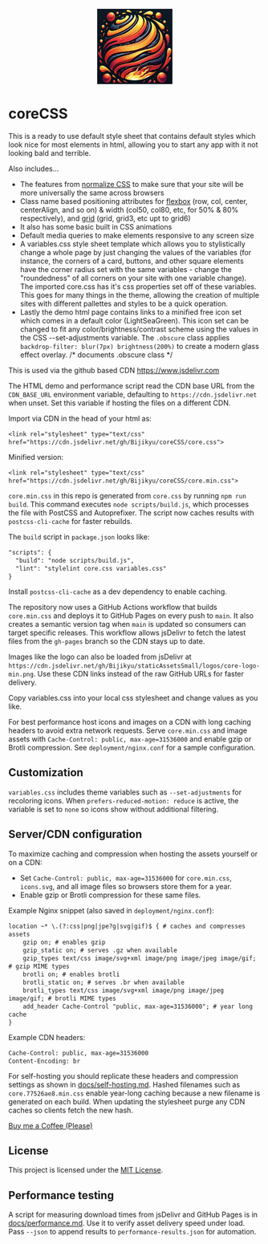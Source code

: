 <p align="center" >
  <img height='150' width='150' src="core.png?raw=true" />
</p>

# coreCSS

This is a ready to use default style sheet that contains default styles which look nice for most elements in html, allowing you to start any app with it not looking bald and terrible. 

Also includes...
* The features from [normalize CSS](https://github.com/necolas/normalize.css/) to make sure that your site will be more universally the same across browsers
* Class name based positioning attributes for [flexbox](https://css-tricks.com/snippets/css/a-guide-to-flexbox/) (row, col, center, centerAlign, and so on) & width (col50, col80, etc, for 50% & 80% respectively), and [grid](https://css-tricks.com/snippets/css/complete-guide-grid/) (grid, grid3, etc upt to grid6)
* It also has some basic built in CSS animations
* Default media queries to make elements responsive to any screen size
* A variables.css style sheet template which allows you to stylistically change a whole page by just changing the values of the variables (for instance, the corners of a card, 
buttons, and other square elements have the corner radius set with the same variables - change the "roundedness" of all corners on your site with one variable change).
The imported core.css has it's css properties set off of these variables. This goes for many things in the theme, allowing 
the creation of multiple sites with different pallettes and styles to be a quick operation.
* Lastly the demo html page contains links to a minified free icon set which comes in a default color (LightSeaGreen). This icon set 
can be changed to fit any color/brightness/contrast scheme using the values in the CSS --set-adjustments variable.
The `.obscure` class applies `backdrop-filter: blur(7px) brightness(200%)` to create a modern glass effect overlay. /* documents .obscure class */

This is used via the github based CDN https://www.jsdelivr.com

The HTML demo and performance script read the CDN base URL from the `CDN_BASE_URL` environment variable, defaulting to `https://cdn.jsdelivr.net` when unset. Set this variable if hosting the files on a different CDN.

Import via CDN in the head of your html as:
```
<link rel="stylesheet" type="text/css" href="https://cdn.jsdelivr.net/gh/Bijikyu/coreCSS/core.css">
```

Minified version:
```
<link rel="stylesheet" type="text/css" href="https://cdn.jsdelivr.net/gh/Bijikyu/coreCSS/core.min.css">
```
`core.min.css` in this repo is generated from `core.css` by running `npm run build`. This command executes `node scripts/build.js`, which processes the file with PostCSS and Autoprefixer. The script now caches results with `postcss-cli-cache` for faster rebuilds.

The `build` script in `package.json` looks like:
```
"scripts": {
  "build": "node scripts/build.js",
  "lint": "stylelint core.css variables.css"
}
```
Install `postcss-cli-cache` as a dev dependency to enable caching.

The repository now uses a GitHub Actions workflow that builds `core.min.css` and deploys it to GitHub Pages on every push to `main`. <!-- //added explanation of automatic deployment -->
It also creates a semantic version tag when `main` is updated so consumers can target specific releases. <!-- //explains new auto tagging -->
This workflow allows jsDelivr to fetch the latest files from the `gh-pages` branch so the CDN stays up to date. <!-- //explains CDN delivery -->

Images like the logo can also be loaded from jsDelivr at
`https://cdn.jsdelivr.net/gh/Bijikyu/staticAssetsSmall/logos/core-logo-min.png`.
Use these CDN links instead of the raw GitHub URLs for faster delivery.

Copy variables.css into your local css stylesheet and change values as you like.



For best performance host icons and images on a CDN with long caching headers to avoid extra network requests. Serve `core.min.css` and image assets with `Cache-Control: public, max-age=31536000` and enable gzip or Brotli compression. See `deployment/nginx.conf` for a sample configuration. <!-- //added explanation about caching and new nginx snippet -->

## Customization <!-- //added section documenting icon filter behavior -->
`variables.css` includes theme variables such as `--set-adjustments` for recoloring icons. When `prefers-reduced-motion: reduce` is active, the variable is set to `none` so icons show without additional filtering. <!-- //explains reduced motion behavior -->


## Server/CDN configuration


To maximize caching and compression when hosting the assets yourself or on a CDN:

* Set `Cache-Control: public, max-age=31536000` for `core.min.css`, `icons.svg`, and all image files so browsers store them for a year.
* Enable gzip or Brotli compression for these same files.

Example Nginx snippet (also saved in `deployment/nginx.conf`):
```nginx
location ~* \.(?:css|png|jpe?g|svg|gif)$ { # caches and compresses assets
    gzip on; # enables gzip
    gzip_static on; # serves .gz when available
    gzip_types text/css image/svg+xml image/png image/jpeg image/gif; # gzip MIME types
    brotli on; # enables brotli
    brotli_static on; # serves .br when available
    brotli_types text/css image/svg+xml image/png image/jpeg image/gif; # brotli MIME types
    add_header Cache-Control "public, max-age=31536000"; # year long cache
}
```

Example CDN headers:
```text
Cache-Control: public, max-age=31536000
Content-Encoding: br
```

For self-hosting you should replicate these headers and compression settings as
shown in [docs/self-hosting.md](docs/self-hosting.md). Hashed filenames such as
`core.77526ae8.min.css` enable year-long caching because a new filename is
generated on each build. When updating the stylesheet purge any CDN caches so
clients fetch the new hash.



<a href="https://www.buymeacoffee.com/bijikyu" target="_blank" rel="noopener noreferrer">Buy me a Coffee (Please)</a>

## License
This project is licensed under the [MIT License](LICENSE).

## Performance testing
A script for measuring download times from jsDelivr and GitHub Pages is in [docs/performance.md](docs/performance.md). Use it to verify asset delivery speed under load. Pass `--json` to append results to `performance-results.json` for automation.
